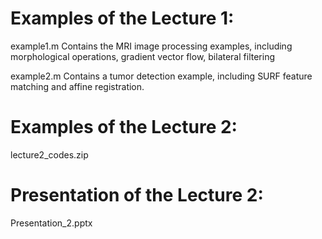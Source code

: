 
# Examples of the Lecture 1:

example1.m
Contains the MRI image processing examples, including morphological operations, gradient vector flow, bilateral filtering

example2.m
Contains a tumor detection example, including SURF feature matching and affine registration.

# Examples of the Lecture 2:
lecture2_codes.zip

# Presentation of the Lecture 2:
Presentation_2.pptx
